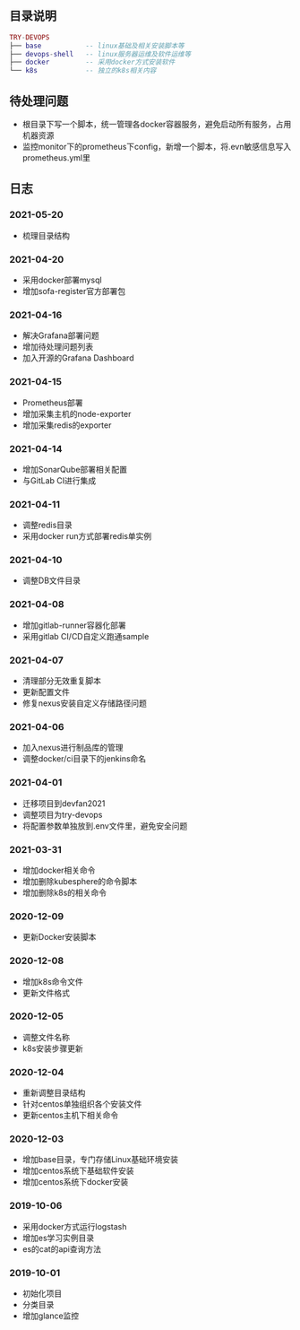 ## 目录说明

``` lua
TRY-DEVOPS
├── base           -- linux基础及相关安装脚本等
├── devops-shell   -- linux服务器运维及软件运维等
├── docker         -- 采用docker方式安装软件
└── k8s            -- 独立的k8s相关内容

```

## 待处理问题
* 根目录下写一个脚本，统一管理各docker容器服务，避免启动所有服务，占用机器资源
* 监控monitor下的prometheus下config，新增一个脚本，将.evn敏感信息写入prometheus.yml里


## 日志

### 2021-05-20
* 梳理目录结构

### 2021-04-20
* 采用docker部署mysql
* 增加sofa-register官方部署包

### 2021-04-16
* 解决Grafana部署问题
* 增加待处理问题列表
* 加入开源的Grafana Dashboard

### 2021-04-15
* Prometheus部署
* 增加采集主机的node-exporter
* 增加采集redis的exporter

### 2021-04-14
* 增加SonarQube部署相关配置
* 与GitLab CI进行集成

### 2021-04-11
* 调整redis目录
* 采用docker run方式部署redis单实例

### 2021-04-10
* 调整DB文件目录

### 2021-04-08
* 增加gitlab-runner容器化部署
* 采用gitlab CI/CD自定义跑通sample

### 2021-04-07
* 清理部分无效重复脚本
* 更新配置文件
* 修复nexus安装自定义存储路径问题

### 2021-04-06
* 加入nexus进行制品库的管理
* 调整docker/ci目录下的jenkins命名

### 2021-04-01
* 迁移项目到devfan2021
* 调整项目为try-devops
* 将配置参数单独放到.env文件里，避免安全问题

### 2021-03-31
* 增加docker相关命令
* 增加删除kubesphere的命令脚本
* 增加删除k8s的相关命令

### 2020-12-09
* 更新Docker安装脚本

### 2020-12-08
* 增加k8s命令文件
* 更新文件格式

### 2020-12-05
* 调整文件名称
* k8s安装步骤更新

### 2020-12-04
* 重新调整目录结构
* 针对centos单独组织各个安装文件
* 更新centos主机下相关命令

### 2020-12-03
* 增加base目录，专门存储Linux基础环境安装
* 增加centos系统下基础软件安装
* 增加centos系统下docker安装

### 2019-10-06
* 采用docker方式运行logstash
* 增加es学习实例目录
* es的cat的api查询方法

### 2019-10-01
* 初始化项目
* 分类目录
* 增加glance监控
